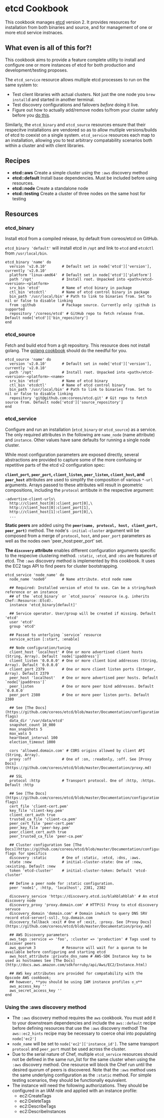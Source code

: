 etcd Cookbook
=============
This cookbook manages [etcd](https://github.com/coreos/etcd) version 2. It provides resources for installation from both binaries and source, and for management of one or more etcd service instnaces.

## What even is all of this for?!
This cookbook aims to provide a feature complete utility to install and configure one or more instances of etcd for both production and development/testing proposes.

The `etcd_service` resource allows multiple etcd processes to run on the same system to:
 * Test client libraries with actual clusters. Not just the one node you `brew install`d and started in another terminal.
 * Test discovery configurations and failovers _before_ doing it live.
 * Figure out how to actually add/remove nodes to/from your cluster safely before you [do this](https://twitter.com/honest_update/status/591293366245163008).

Similarly, the `etcd_binary` and `etcd_source` resources ensure that their respecitve installations are vendored so as to allow mutliple versions/builds of etcd to coexist on a single system. `etcd_service` resources each map to an installation, allowing you to test arbitrary compatability scenarios both within a cluster and with client libraries.

## Recipes
 * **etcd::aws** Create a simple cluster using the `:aws` discovery method
 * **etcd::default** Install base dependencies. Must be included before using resources.
 * **etcd::node** Create a standalone node
 * **etcd::testing** Create a cluster of three nodes on the same host for testing

## Resources
### etcd_binary
Install etcd from a compiled release, by default from coreos/etcd on GitHub.

`etcd_binary 'default'` will install etcd in `/opt` and link to `etcd` and `etcdctl` from `/usr/local/bin`.

```
etcd_binary 'name' do
  version 'v2.0.10'       # Default set in node['etcd']['version'], currently 'v2.0.10'
  platform 'linux-amd64'  # Default set in node['etcd']['platform']
  path '/opt'             # Install root. Unpacked into <path>/etcd-<version>-<platform>
  srv_bin 'etcd'          # Name of etcd binary in package
  ctl_bin 'etcdctl'       # Name of etcd control binary in package
  bin_path '/usr/local/bin' # Path to link to binaries from. Set to nil or false to disable linking
  from :github            # Package source. Currently only :github is supported
  repository '/coreos/etcd' # GitHub repo to fetch release from. Default node['etcd']['bin_repository']
end
```

### etcd_source
Fetch and build etcd from a git repository. This resource does not install golang. The [golang cookbook](https://supermarket.chef.io/cookbooks/golang) should do the needful for you.

```
etcd_source 'name' do
  version 'v2.0.10'       # Default set in node['etcd']['version'], currently 'v2.0.10'
  path '/opt'             # Install root. Unpacked into <path>/etcd-<version>-<platform>-<name>
  srv_bin 'etcd'          # Name of etcd binary
  ctl_bin 'etcdctl'       # Name of etcd control binary
  bin_path '/usr/local/bin' # Path to link to binaries from. Set to nil or false to disable linking
  repository 'git@github.com:coreos/etcd.git' # Git repo to fetch source from. Default node['etcd']['source_repository']
end
```

### etcd_service
Configure and run an installation (`etcd_binary` or `etcd_source`) as a service. The only required attributes in the following are `name_node` (name attribute) and `instance`. Other values have sane defaults for running a single node cluster.

While most configuration parameters are exposed directly, several abstractions are provided to capture some of the more confusing or repetitive parts of the etcd v2 configuration spec:

**`client_port`, `peer_port`, `client_listen`, `peer_listen`, `client_host`, and `peer_host`** attributes are used to simplify the composition of various `*-url` arguments. Arrays passed to these attributes will result in geometric compositions, including the `protocol` arrtibute in the respective argument:

```
-advertise-client-urls\
  http://client_host[0]:client_port[0],\
  http://client_host[0]:client_port[1],
  http://client_host[1]:client_port[0],\
  ...
```

**Static peers** are added using the **`peer(name, protocol, host, client_port, peer_port)`** method. The node's `-initial-cluster` argument will be composed from a merge of `protocol`, `host`, and `peer_port` parameters as well as the nodes own 'peer_host:peer_port' set.

**The `discovery` attribute** enables different configuration arguments specific to the respecive clustering method. `:static`, `:etcd`, and `:dns` are features of etcd. The `:aws` discovery method is implemented by this cookbook. It uses the EC2 tags API to find peers for cluster bootstrapping.

```
etcd_service 'node_name' do
  node_name 'node0'       # Name attribute. etcd node name

  ## Required: Installed version of etcd to use. Can be a string/hash reference or an instance
  ## of the `etcd_binary` or `etcd_source` resource (e.g. inherits Chef::Resource::Etcd).
  instance 'etcd_binary[default]'

  ## Service operator. User/group will be created if missing. Default 'etcd'
  user 'etcd'
  group 'etcd'

  ## Passed to unterlying `service` resource
  service_action [:start, :enable]

  ## Node configuration/tuning
  client_host 'localhost' # One or more advertised client hosts (String, Array). Default `node['ipaddress']`
  client_listen '0.0.0.0' # One or more client bind addresses (String, Array). Default `0.0.0.0`
  client_port 2379        # One or more client listen ports (Integer, Array). Default 2379
  peer_host 'localhost'   # One or more advertised peer hosts. Default `node['ipaddress']`
  peer_listen             # One or more peer bind addresses. Default `0.0.0.0`
  peer_port 2380          # One or more peer listen ports. Default 2380

  ## See [The Docs](https://github.com/coreos/etcd/blob/master/Documentation/configuration.md#member-flags)
  data_dir '/var/data/etcd'
  snapshot_count 10_000
  max_snapshots 5
  max_wals 5
  heartbeat_interval 100
  election_timeout 1000

  cors 'allowed.domain.com' # CORS origins allowed by client API (String, Array).
  proxy :off              # One of :on, :readonly, :off. See [Proxy Docs](https://github.com/coreos/etcd/blob/master/Documentation/proxy.md)

  ## SSL
  protocol :http          # Transport protocol. One of :http, :https. Default :http

  ## See [The Docs](https://github.com/coreos/etcd/blob/master/Documentation/configuration.md#security-flags)
  cert_file 'client-cert.pem'
  key_file 'client-key.pem'
  client_cert_auth true
  trusted_ca_file 'client-ca.pem'
  peer_cert_file 'peer-cert.pem'
  peer_key_file 'peer-key.pem'
  peer_client_cert_auth true
  peer_trusted_ca_file 'peer-ca.pem'

  ## Cluster configuration See [The Docs])https://github.com/coreos/etcd/blob/master/Documentation/configuration.md#clustering-flags for specifics
  discovery :static       # One of :static, :etcd, :dns, :aws.
  state :new              # initial-cluster-state: One of :new, :existing. Default :new
  token 'etcd-cluster'    # initial-cluster-token: Default 'etcd-cluster'

  ## Define a peer node for :static configuration.
  peer 'node1', :http, 'localhost', 2381, 2382

  discovery_service 'https://discovery.etcd.io/blahblahblah' # An etcd discovery node
  discovery_proxy 'proxy.domain.com' # HTTP(S) Proxy to etcd discovery servuce
  discovery_domain 'domain.com' # Domain inwhich to query DNS SRV record etcd-server[-ssl]._tcp.domain.com
  discovery_fallback :exit # One of :exit, :proxy. See [Proxy Docs](https://github.com/coreos/etcd/blob/master/Documentation/proxy.md)

  ## AWS Discovery parameters
  aws_tags :service => 'foo', :cluster => 'production' # Tags used to discover peers
  aws_quorum 3            # Resource will wait for a quorum to be available before configuring and starting etcd
  aws_host_attribute :private_dns_name # AWS-SDK Instance key to be used as hostnames See [The Docs](http://docs.aws.amazon.com/sdkforruby/api/Aws/EC2/Instance.html)

  ## AWS key attributes are provided for compatability with the Opscode AWS cookbook;
  ## however, **you should be using IAM instance profiles ಠ_ಠ**
  aws_access_key ''
  aws_secret_access_key ''
end
```

### Using the :aws discovery method
 * The `:aws` discovery method requires the `aws` cookbook. You must add it to your downstream dependencies and include the `aws::default` recipe before defining resources that use the `:aws` discovery method! The `aws::ec2_hints` recipe may be necessary to coerce ohai into populating `node['ec2']`
 * `node_name` will be set to `node['ec2']['instance_id']`. The same transport `protocol` and `peer_port` must be used across the cluster.
 * Due to the serial nature of Chef, multiple `etcd_service` resources should not be defined in the same run_list for the same cluster when using the `:aws` discovery method. One resource will block the Chef run until the desired quorum of peers is discovered. Note that the `:aws` method uses the same underlying configuration as the `:static` method. For simple testing scenarios, they should be functionally equivalent.
 * The instance will need the following authorizations. They should be configured in an IAM role and applied with an instance profile:
   * ec2:CreateTags
   * ec2:DeleteTags
   * ec2:DescribeTags
   * ec2:DescribeInstances
